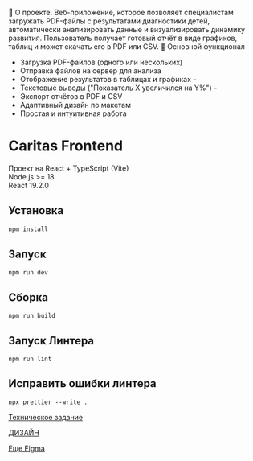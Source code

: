 📘 О проекте. Веб-приложение, которое позволяет специалистам загружать PDF-файлы с результатами диагностики детей, автоматически анализировать данные и визуализировать динамику развития. Пользователь получает готовый отчёт в виде графиков, таблиц и может скачать его в PDF или CSV.
🚀 Основной функционал

- Загрузка PDF-файлов (одного или нескольких)
- Отправка файлов на сервер для анализа
- Отображение результатов в таблицах и графиках -
- Текстовые выводы ("Показатель X увеличился на Y%") -
- Экспорт отчётов в PDF и CSV
- Адаптивный дизайн по макетам
- Простая и интуитивная работа

# Caritas Frontend

Проект на React + TypeScript (Vite)  
Node.js >= 18  
React 19.2.0

## Установка

```bash
npm install
```

## Запуск

```
npm run dev

```

## Сборка

```
npm run build
```

## Запуск Линтера

```
npm run lint
```

## Исправить ошибки линтера

```
npx prettier --write .
```

[Техническое задание](https://docs.google.com/document/d/1ACPNlOFdpLe5aR99oDZv0cOcPzkuqo_MmAWuXLL-7Co/edit?usp=share_link)

[ДИЗАЙН](https://www.figma.com/design/mdzZt3Fy5mnKsDPPXtJEO8/Каритас.-Команда-1?node-id=1-2&p=f&t=IBrpMFLJcxOnCJz4-0)

[Еще Figma](https://www.figma.com/design/mdzZt3Fy5mnKsDPPXtJEO8/Каритас.-Команда-1?node-id=1011-9263&p=f&t=DHDK84lf3WvwNogS-0)
